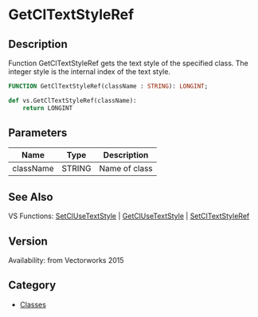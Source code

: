 # GetClTextStyleRef

## Description
Function GetClTextStyleRef gets the text style of the specified class.  The integer style is the internal index of the text style.

```pascal
FUNCTION GetClTextStyleRef(className : STRING): LONGINT;
```

```python
def vs.GetClTextStyleRef(className):
    return LONGINT
```

## Parameters
|Name|Type|Description|
|---|---|---|
|className|STRING|Name of class|

## See Also
VS Functions:
[SetClUseTextStyle](SetClUseTextStyle.md) 
| [GetClUseTextStyle](GetClUseTextStyle.md) 
| [SetClTextStyleRef](SetClTextStyleRef.md)

## Version
Availability: from Vectorworks 2015

## Category
* [Classes](../Categories/Classes.md)
